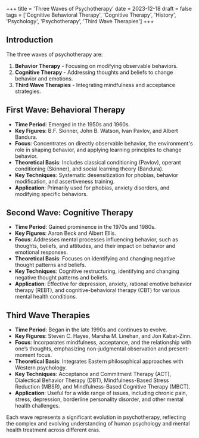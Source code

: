 +++
title = 'Three Waves of Psychotherapy'
date = 2023-12-18
draft = false
tags = ['Cognitive Behavioral Therapy', 'Cognitive Therapy', 'History', 'Psychology', 'Psychotherapy', 'Third Wave Therapies']
+++

## Introduction

The three waves of psychotherapy are:

1. **Behavior Therapy** - Focusing on modifying observable behaviors.
2. **Cognitive Therapy** - Addressing thoughts and beliefs to change behavior and emotions.
3. **Third Wave Therapies** - Integrating mindfulness and acceptance strategies.

## First Wave: Behavioral Therapy

- **Time Period**: Emerged in the 1950s and 1960s.
- **Key Figures**: B.F. Skinner, John B. Watson, Ivan Pavlov, and Albert Bandura.
- **Focus**: Concentrates on directly observable behavior, the environment's role in shaping behavior, and applying learning principles to change behavior.
- **Theoretical Basis**: Includes classical conditioning (Pavlov), operant conditioning (Skinner), and social learning theory (Bandura).
- **Key Techniques**: Systematic desensitization for phobias, behavior modification, and assertiveness training.
- **Application**: Primarily used for phobias, anxiety disorders, and modifying specific behaviors.

## Second Wave: Cognitive Therapy

- **Time Period**: Gained prominence in the 1970s and 1980s.
- **Key Figures**: Aaron Beck and Albert Ellis.
- **Focus**: Addresses mental processes influencing behavior, such as thoughts, beliefs, and attitudes, and their impact on behavior and emotional responses.
- **Theoretical Basis**: Focuses on identifying and changing negative thought patterns and beliefs.
- **Key Techniques**: Cognitive restructuring, identifying and changing negative thought patterns and beliefs.
- **Application**: Effective for depression, anxiety, rational emotive behavior therapy (REBT), and cognitive-behavioral therapy (CBT) for various mental health conditions.

## Third Wave Therapies

- **Time Period**: Began in the late 1990s and continues to evolve.
- **Key Figures**: Steven C. Hayes, Marsha M. Linehan, and Jon Kabat-Zinn.
- **Focus**: Incorporates mindfulness, acceptance, and the relationship with one’s thoughts, emphasizing non-judgmental observation and present-moment focus.
- **Theoretical Basis**: Integrates Eastern philosophical approaches with Western psychology.
- **Key Techniques**: Acceptance and Commitment Therapy (ACT), Dialectical Behavior Therapy (DBT), Mindfulness-Based Stress Reduction (MBSR), and Mindfulness-Based Cognitive Therapy (MBCT).
- **Application**: Useful for a wide range of issues, including chronic pain, stress, depression, borderline personality disorder, and other mental health challenges.

Each wave represents a significant evolution in psychotherapy, reflecting the complex and evolving understanding of human psychology and mental health treatment across different eras.
